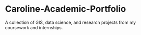 # Caroline-Academic-Portfolio
A collection of GIS, data science, and research projects from my coursework and internships.
